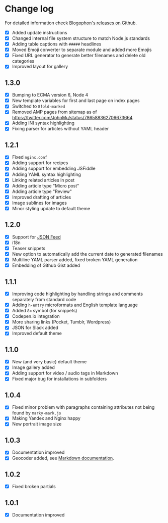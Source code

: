 Change log
==========

For detailed information check [Blogophon's releases on Github](https://github.com/fboes/blogophon/releases).

* [x] Added update instructions
* [x] Changed internal file system structure to match Node.js standards
* [x] Adding table captions with `#####` headlines
* [x] Moved Emoji converter to separate module and added more Emojis
* [x] Fixed URL generator to generate better filenames and delete old categories
* [x] Improved layout for gallery

1.3.0
-----

* [x] Bumping to ECMA version 6, Node 4
* [x] New template variables for first and last page on index pages
* [x] Switched to `8fold-marked`
* [x] Removed AMP pages from sitemap as of https://twitter.com/JohnMu/status/786588362706673664
* [x] Adding INI syntax highlighting
* [x] Fixing parser for articles without YAML header

1.2.1
-----

* [x] Fixed `nginx.conf`
* [x] Adding support for recipes
* [x] Adding support for embedding JSFiddle
* [x] Adding YAML syntax highlighting
* [x] Linking related articles in post
* [x] Adding article type "Micro post"
* [x] Adding article type "Review"
* [x] Improved drafting of articles
* [x] Image sublines for images
* [x] Minor styling update to default theme

1.2.0
-----

* [x] Support for [JSON Feed](https://jsonfeed.org/)
* [x] i18n
* [x] Teaser snippets
* [x] New option to automatically add the current date to generated filenames
* [x] Multiline YAML parser added, fixed broken YAML generation
* [x] Embedding of Github Gist added

1.1.1
-----

* [x] Improving code highlighting by handling strings and comments separately from standard code
* [x] Adding `h-entry` microformats and English template language
* [x] Added `8<` symbol (for snippets)
* [X] Codepen.io integration
* [x] More sharing links (Pocket, Tumblr, Wordpress)
* [x] JSON for Slack added
* [x] Improved default theme

1.1.0
-----

* [x] New (and very basic) default theme
* [x] Image gallery added
* [x] Adding support for video / audio tags in Markdown
* [x] Fixed major bug for installations in subfolders

1.0.4
-----

* [x] Fixed minor problem with paragraphs containing attributes not being found by `marky-mark.js`
* [x] Making Yandex and Nginx happy
* [x] New portrait image size

1.0.3
-----

* [x] Documentation improved
* [x] Geocoder added, see [Markdown documentation](docs/markdown.md).

1.0.2
-----

* [x] Fixed broken partials

1.0.1
-----

* [x] Documentation improved
